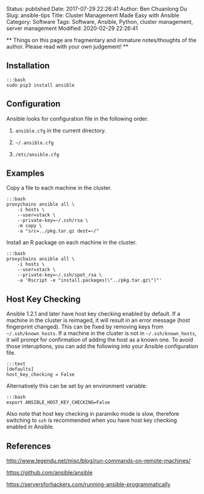 Status: published
Date: 2017-07-29 22:26:41
Author: Ben Chuanlong Du
Slug: ansible-tips
Title: Cluster Management Made Easy with Ansible
Category: Software
Tags: Software, Ansible, Python, cluster management, server management
Modified: 2020-02-29 22:26:41

**
Things on this page are
fragmentary and immature notes/thoughts of the author.
Please read with your own judgement!
**


## Installation

    :::bash
    sudo pip3 install ansible

## Configuration

Ansible looks for configuration file in the following order.

1. `ansible.cfg` in the current directory.

2. `~/.ansible.cfg`

3. `/etc/ansible.cfg`

## Examples

Copy a file to each machine in the cluster.

    :::bash
    proxychains ansible all \
        -i hosts \
        --user=stack \
        --private-key=~/.ssh/rsa \
        -m copy \
        -a "src=../pkg.tar.gz dest=~/"

Install an R package on each machine in the cluster.

    :::bash
    proxychains ansible all \
        -i hosts \
        --user=stack \
        --private-key=~/.ssh/spot_rsa \
        -a 'Rscript -e "install.packages(\"../pkg.tar.gz\")"'

## Host Key Checking

Ansible 1.2.1 and later have host key checking enabled by default.
If a machine in the cluster is reimaged, 
it will result in an error message (host fingerprint changed).
This can be fixed by removing keys from `~/.ssh/known_hosts`.
If a machine in the cluster is not in `~/.ssh/known_hosts`,
it will prompt for confirmation of adding the host as a known one. 
To avoid those interuptions,
you can add the following into your Ansible configuration file.

    :::text
    [defaults]
    host_key_checking = False

Alternatively this can be set by an environment variable:

    :::bash
    export ANSIBLE_HOST_KEY_CHECKING=False

Also note that host key checking in paramiko mode is slow, 
therefore switching to `ssh` is recommended 
when you have host key checking enabled in Ansible.

## References

http://www.legendu.net/misc/blog/run-commands-on-remote-machines/

https://github.com/ansible/ansible

https://serversforhackers.com/running-ansible-programmatically

